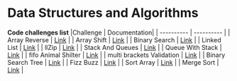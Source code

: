 # Data Structures and Algorithms

**Code challenges list**
 |Challenge | Documentation|
 | ---------- | ---------- |
 | Array Reverse |  [Link](./challenges/array-reverse/README.md) |
 | Array Shift   |  [Link](./challenges/arrayShift/README.md) |
 | Binary Search |  [Link](./challenges/BinarySearch/README.md) |
 | Linked List   |  [Link](./Data-Structure/linkedList/README.md) |
 | llZip         |  [Link](./Data-Structure/linkedList/llZip/README.md) |
 | Stack And Queues | [Link](./Data-structure/stacksAndQueues/README.md) |
 | Queue With Stack | [Link](./Data-structure/stacksAndQueues/QueueWithStack/README.md) |
 | fifo Animal Shilter | [Link](./Data-structure/stacksAndQueues/fifoAnimalShelter/README.md) |
 | multi brackets Validation | [Link](./challenges/multiBracketValidation/README.md) |
 | Binary Search Tree | [Link](./Data-structure/trees/README.md) |
 | Fizz Buzz | [Link](./challenges/fizzBuzzTree/README.md)       |
 | Sort Array | [Link](./challenges/insrtion-sort/README.md)       |
 | Merge Sort | [Link](./challenges/merge-sort/README.md)       |



 


